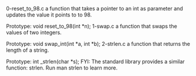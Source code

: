 0-reset_to_98.c a function that takes a pointer to an int as parameter and updates the value it points to to 98.

Prototype: void reset_to_98(int *n);
1-swap.c a function that swaps the values of two integers.

Prototype: void swap_int(int *a, int *b);
2-strlen.c  a function that returns the length of a string.

Prototype: int _strlen(char *s);
FYI: The standard library provides a similar function: strlen. Run man strlen to learn more.
